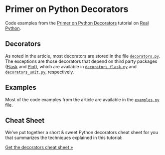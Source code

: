 # Primer on Python Decorators

Code examples from the [Primer on Python Decorators](https://realpython.com/primer-on-python-decorators/) tutorial on [Real Python](https://realpython.com/).

## Decorators

As noted in the article, most decorators are stored in the file [`decorators.py`](https://github.com/realpython/materials/blob/master/primer-on-python-decorators/decorators.py). The exceptions are those decorators that depend on third party packages ([Flask](http://flask.pocoo.org/) and [Pint](https://pint.readthedocs.io/)), which are available in [`decorators_flask.py`](https://github.com/realpython/materials/blob/master/primer-on-python-decorators/decorators_flask.py) and [`decorators_unit.py`](https://github.com/realpython/materials/blob/master/primer-on-python-decorators/decorators_unit.py), respectively.

## Examples

Most of the code examples from the article are available in the [`examples.py`](https://github.com/realpython/materials/blob/master/primer-on-python-decorators/examples.py) file.

## Cheat Sheet

We’ve put together a short & sweet Python decorators cheat sheet for you that summarizes the techniques explained in this tutorial:

[Get the decorators cheat sheet »](https://realpython.com/optins/view/decorators-cheatsheet/)
